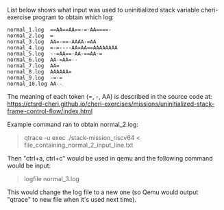 List below shows what input was used to uninitialized stack variable cheri-exercise program to obtain which log:  

```
normal_1.log  ==AA==AA==-=-AA====-
normal_2.log  =
normal_3.log  AA=-==-AAAA-=AA
normal_4.log  =-=----AA=AA==AAAAAAAA
normal_5.log  --=AA==-AA-==AA-=
normal_6.log  AA-=AA=--
normal_7.log  AA=
normal_8.log  AAAAAA=
normal_9.log  -=-=
normal_10.log AA--
```

The meaning of each token (=, -, AA) is described in the source code at:  
https://ctsrd-cheri.github.io/cheri-exercises/missions/uninitialized-stack-frame-control-flow/index.html  

Example command ran to obtain normal_2.log:   
> qtrace -u exec ./stack-mission_riscv64 < file_containing_normal_2_input_line.txt

Then "ctrl+a, ctrl+c" would be used in qemu and the following command would be input:  
> logfile normal_3.log

This would change the log file to a new one (so Qemu would output "qtrace" to new file when it's used next time).  
